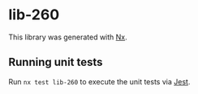 # lib-260

This library was generated with [Nx](https://nx.dev).

## Running unit tests

Run `nx test lib-260` to execute the unit tests via [Jest](https://jestjs.io).
